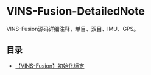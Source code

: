 # VINS-Fusion-DetailedNote
VINS-Fusion源码详细注释，单目、双目、IMU、GPS。

## 目录

- [【VINS-Fusion】初始化标定](https://zhuanlan.zhihu.com/p/358232587)
